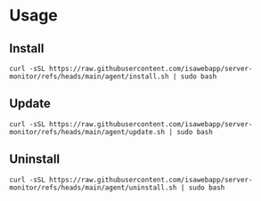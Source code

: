 # Usage

## Install
```
curl -sSL https://raw.githubusercontent.com/isawebapp/server-monitor/refs/heads/main/agent/install.sh | sudo bash
```

## Update
```
curl -sSL https://raw.githubusercontent.com/isawebapp/server-monitor/refs/heads/main/agent/update.sh | sudo bash
```

## Uninstall
```
curl -sSL https://raw.githubusercontent.com/isawebapp/server-monitor/refs/heads/main/agent/uninstall.sh | sudo bash
```